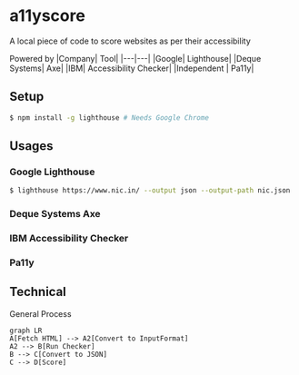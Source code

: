# a11yscore
A local piece of code to score websites as per their accessibility

Powered by
|Company| Tool|
|---|---|
|Google| Lighthouse|
|Deque Systems| Axe|
|IBM| Accessibility Checker|
|Independent | Pa11y|

## Setup
```bash
$ npm install -g lighthouse # Needs Google Chrome
```

## Usages
### Google Lighthouse
```bash
$ lighthouse https://www.nic.in/ --output json --output-path nic.json
```

### Deque Systems Axe

### IBM Accessibility Checker

### Pa11y

## Technical
General Process
```mermaid
graph LR
A[Fetch HTML] --> A2[Convert to InputFormat]
A2 --> B[Run Checker]
B --> C[Convert to JSON]
C --> D[Score]
```

<!--
https://www.nic.in/
 -->
